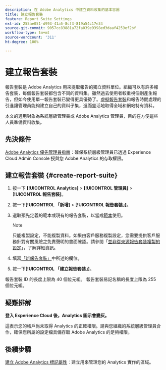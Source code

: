 ```yaml
---
description: 在 Adobe Analytics 中建立資料收集的基本容器
title: 建立報告套裝
feature: Report Suite Settings
exl-id: 255ae051-d993-41a5-8cf3-819a54c17e34
source-git-commit: 9057cc83881a72fa039e9398ed3daaf4259ef2bf
workflow-type: tm+mt
source-wordcount: '311'
ht-degree: 100%

---
```


# 建立報告套裝

報告套裝是 Adobe Analytics 用來提取報告的獨立資料單位。組織可以有許多報告套裝，每個報告套裝都包含不同的資料集。雖然過去使用者較重視個別產生報告，但如今使用單一報告套裝已變得更具優勢了。[虛擬報告套裝](https://experienceleague.adobe.com/docs/analytics/components/virtual-report-suites/vrs-about.html#virtual-report-suites)和報告時間處理的引進讓管理員能夠建立自己的資料子集，進而靈活地取得全域和網站特有資料。

本文的適用對象為系統層級管理員或 Adobe Analytics 管理員，目的在方便這些人員準備資料收集。

## 先決條件

[Adobe Analytics 優先管理員指南](/help/admin/admin-console/first-admin-guide.md)：確保系統層級管理員已透過 Experience Cloud Admin Console 授與您 Adobe Analytics 的存取權限。

## 建立報告套裝 {#create-report-suite}

1. 按一下 **[!UICONTROL Analytics]** > **[!UICONTROL 管理員]** > **[!UICONTROL 報告套裝]**。
1. 按一下&#x200B;**[!UICONTROL 「新增]** > **[!UICONTROL 報告套裝」]**。
1. 選取預先定義的範本或現有的報告套裝，以當成[範本](/help/admin/admin/c-manage-report-suites/c-report-suite-templates/report-suite-templates.md)使用。

   >[!NOTE]
   >
   >只能複製設定，不能複製資料。如果由客戶服務複製設定，您需要提供客戶服務針對有關風險之免責聲明的書面確認。請參閱「[並非從來源報告套裝複製的設定](/help/admin/admin/c-manage-report-suites/c-new-report-suite/settings-not-copied-from-rs.md)」，了解詳細資訊。

1. 填寫[「新報告套裝」](/help/admin/admin/c-manage-report-suites/c-new-report-suite/new-report-suite.md)中所述的欄位。
1. 按一下&#x200B;**[!UICONTROL 「建立報告套裝」]**。

報告套裝 ID 的長度上限為 40 個位元組。 報告套裝易記名稱的長度上限為 255 個位元組。

## 疑難排解

**登入 Experience Cloud 後，Analytics 圖示會變灰。**

這表示您的帳戶尚未取得 Analytics 的正確權限。請與您組織的系統層級管理員合作，確保您所屬的設定檔具備存取 Adobe Analytics 的足夠權限。

## 後續步驟

[建立 Adobe Analytics 標記屬性](/help/implement/launch/create-analytics-property.md)：建立用來管理您的 Analytics 實作的區域。
